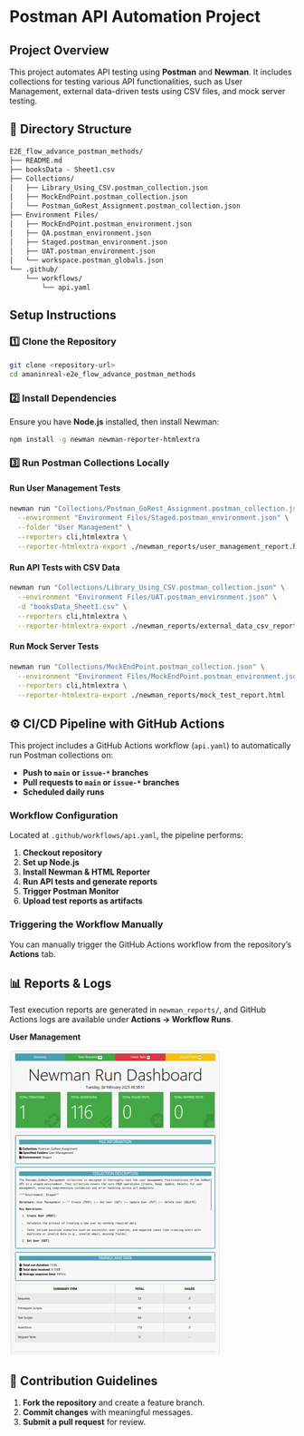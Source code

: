 # Postman API Automation Project

## Project Overview
This project automates API testing using **Postman** and **Newman**. It includes collections for testing various API functionalities, such as User Management, external data-driven tests using CSV files, and mock server testing.

## 📂 Directory Structure
```
E2E_flow_advance_postman_methods/
├── README.md
├── booksData - Sheet1.csv
├── Collections/
│   ├── Library_Using_CSV.postman_collection.json
│   ├── MockEndPoint.postman_collection.json
│   └── Postman_GoRest_Assignment.postman_collection.json
├── Environment Files/
│   ├── MockEndPoint.postman_environment.json
│   ├── QA.postman_environment.json
│   ├── Staged.postman_environment.json
│   ├── UAT.postman_environment.json
│   └── workspace.postman_globals.json
└── .github/
    └── workflows/
        └── api.yaml
```

## Setup Instructions
### **1️⃣ Clone the Repository**
```sh
git clone <repository-url>
cd amaninreal-e2e_flow_advance_postman_methods
```

### **2️⃣ Install Dependencies**
Ensure you have **Node.js** installed, then install Newman:
```sh
npm install -g newman newman-reporter-htmlextra
```

### **3️⃣ Run Postman Collections Locally**
#### Run User Management Tests
```sh
newman run "Collections/Postman_GoRest_Assignment.postman_collection.json" \
  --environment "Environment Files/Staged.postman_environment.json" \
  --folder "User Management" \
  --reporters cli,htmlextra \
  --reporter-htmlextra-export ./newman_reports/user_management_report.html
```

#### Run API Tests with CSV Data
```sh
newman run "Collections/Library_Using_CSV.postman_collection.json" \
  --environment "Environment Files/UAT.postman_environment.json" \
  -d "booksData_Sheet1.csv" \
  --reporters cli,htmlextra \
  --reporter-htmlextra-export ./newman_reports/external_data_csv_report.html
```

#### Run Mock Server Tests
```sh
newman run "Collections/MockEndPoint.postman_collection.json" \
  --environment "Environment Files/MockEndPoint.postman_environment.json" \
  --reporters cli,htmlextra \
  --reporter-htmlextra-export ./newman_reports/mock_test_report.html
```

## ⚙️ CI/CD Pipeline with GitHub Actions
This project includes a GitHub Actions workflow (`api.yaml`) to automatically run Postman collections on:
- **Push to `main` or `issue-*` branches**
- **Pull requests to `main` or `issue-*` branches**
- **Scheduled daily runs**

### **Workflow Configuration**
Located at `.github/workflows/api.yaml`, the pipeline performs:
1. **Checkout repository**
2. **Set up Node.js**
3. **Install Newman & HTML Reporter**
4. **Run API tests and generate reports**
5. **Trigger Postman Monitor**
6. **Upload test reports as artifacts**

### **Triggering the Workflow Manually**
You can manually trigger the GitHub Actions workflow from the repository’s **Actions** tab.

## 📊 Reports & Logs
Test execution reports are generated in `newman_reports/`, and GitHub Actions logs are available under **Actions → Workflow Runs**.

**User Management**

![alt text](Screenshot_4-2-2025_123248_.jpeg)

## 📝 Contribution Guidelines
1. **Fork the repository** and create a feature branch.
2. **Commit changes** with meaningful messages.
3. **Submit a pull request** for review.



